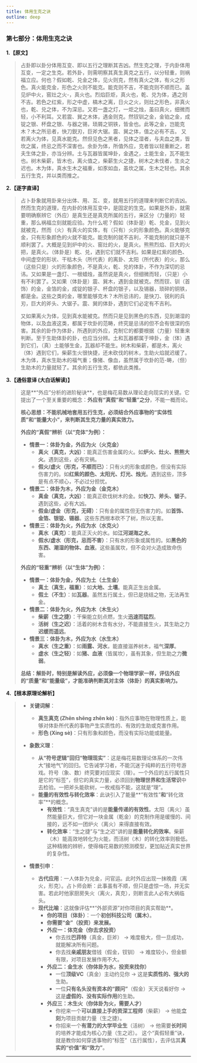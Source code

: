 ```yaml
---
title: 体用生克之诀
outline: deep
---
```

  
### **第七部分：体用生克之诀**

**1.【原文】**
> 占卦即以卦分体用互变、即以五行之理断其吉凶。然生克之理，于内卦体用互变，一定之生克。若外卦，则需明察其真生真克之五行，以分轻重，则祸福立应。何也？假如乾、兑金之体，见火则克，然有真火之体，有火之形色。真火能克金，形色之火则不能克。能克则不吉，不能克则不顺而已。盖见炉中火，窑灶之火-，真火也。烈焰巨炬，真火也，乾、兑为体，遇之则不吉。若色之红紫，形之中虚，槁木之离，日火之火，则灶之形色，非真火也，乾、兑之体，不为深忌。又若一盏之灯，一炬之烛，虽曰真火，细微而轻，小不利耳。又若震、巽之木体，遇金则克。然钗钏之金，金铂之金，成锭之银、杯盘之银、与器之锡，琐屑之铜铁，皆金也。此等之金，岂能克木？木之所忌者，快刀鋭刃，巨斧大锯。震、巽之体，值之必有不吉。
> 又若离火为体，见真水能克。然但见色之黑者，见体之湿者，与夫血之类，皆坎之属，终忌之而不深害也。余卦为体，所值外应，克者皆以轻重断之，若夫生体之卦，亦当分辨。土与瓦器皆属坤卦，金遇之，土能生金，瓦不能生也。树木柴薪，皆木也，离火值之，柴薪生火之捷，树木之未伐者，生炎之迟也。木为体，真水生木之福重，如豕如血，虽坎之属，生木之轻也。其余五行生克，并以类而推之。

**2.【逐字直译】**
> 占卜卦象就用卦来分出体、用、互、变，就用五行的道理来判断它的吉凶。然而生克的道理，在内卦的体用互变中，是固定的生克。如果是外卦，就需要明确察辨它（外应）是真生还是真克所属的五行，来区分（力量的）轻重，那么祸福立刻就能应验。为什么呢？假如（体卦是）乾、兑金，见到火就被克，然而（火）有真火的实体，有（只有）火的形象颜色。真火能够克金，只有形象颜色的火就不能克。能克制的就不吉利，不能克制的就只是不顺利罢了。大概是见到炉中的火、窑灶的火，是真火。熊熊烈焰、巨大的火把，是真火。（体卦是）乾、兑，遇到它们就不吉利。如果是红紫的颜色、中间虚空的形状、干枯木头（所代表）的离卦、太阳（所代表）的火，那么（这些只是）火的形象颜色，不是真火，乾、兑的体卦，不作为深切的忌讳。又如果是一盏灯、一根蜡烛，虽然说是真火，但细微而轻，（只是）小有不利罢了。又如果（体卦是）震、巽木，遇到金就被克。然而钗、钏（首饰）的金，金箔的金，成锭的银子、杯盘的银子，以及锡器，琐碎的铜铁，都是金。这些之类的金，哪里能够克木？木所忌讳的，是快刀、锐利的兵刃，巨大的斧头、大锯子。震、巽的体卦，遇到它们必定有不吉利。
> 
> 又如果离火为体，见到真水能被克。然而只是见到黑色的东西，见到潮湿的物体，以及血液这类，都属于坎卦的范畴，终究是忌讳的但不会有很深的伤害。其余的卦作为体卦，所遇到的外应，克制它的都要根据（力量）轻重来判断。至于生助体卦的卦，也应当分辨。土和瓦器都属于坤卦，金（体）遇到它们，（真）土能够生金，瓦器却不能生。树木和柴薪，都是木，离火（体）遇到它们，柴薪生火很快捷，还未砍伐的树木，生助火焰就迟缓了。木为体，真水生助木的福气重；像猪、像血，虽然属于坎卦的范-畴，（但）生助木的力量就轻了。其余的五行生克，都依此类推。

**3.【通俗意译 (大白话解读)】**
> 这是**“外应”分析的进阶秘诀**，也是梅花易数从理论走向现实的关键。它提出了一个至关重要的概念：**外应有“真假”和“轻重”之分**，不能一概而论。
> 
> **核心思想：不能机械地套用五行生克，必须结合外应事物的“实体性质”和“能量大小”，来判断其生克力量的真实效力。**
> 
> **外应的“真假”辨析（以“克体”为例）：**
> 
> *   **情景一：体卦为金，外应为火（火克金）**
>     *   **真火（真克，大凶）**：能真正伤害金属的火。如**炉火、灶火、熊熊大火**。遇到这些，必有灾祸。
>     *   **假火/虚火（形克，不顺而已）**：只有火的形象或颜色，但没有实际伤害力的。如**红紫的颜色、太阳光、灯光、烛光**。遇到这些，顶多是有点不顺心，不必过分担忧。
> *   **情景二：体卦为木，外应为金（金克木）**
>     *   **真金（真克，大凶）**：能真正砍伐树木的金。如**快刀、斧头、锯子**。遇到这些，必有大凶。
>     *   **假金/虚金（形克，无碍）**：只有金的属性但无伤害力的。如**首饰、金箔、银锭、锡器**。这些东西根本砍不了树，所以无害。
> *   **情景三：体卦为火，外应为水（水克火）**
>     *   **真水（真克）**：能真正灭火的水。如**江河湖海之水**。
>     *   **假水/虚水（形克，忌而不害）**：只有水的形象或属性的。如**黑色的东西、潮湿的物体、血液**。这些虽属坎，但不会对火造成致命伤害。
> 
> **外应的“轻重”辨析（以“生体”为例）：**
> 
> *   **情景一：体卦为金，外应为土（土生金）**
>     *   **真土（真生，福重）**：如**大地、土壤**。能真正生出金属。
>     *   **假土（不生）**：如**瓦器**。虽然五行属土，但已是烧结之物，无法再生金。
> *   **情景二：体卦为火，外应为木（木生火）**
>     *   **柴薪（生之捷）**：干柴能立刻点燃，生火**迅速而猛烈**。
>     *   **活树（生之迟）**：活着的树木含有水分，不能直接生火，其生助之力**迟缓而遥远**。
> *   **情景三：体卦为木，外应为水（水生木）**
>     *   **真水（生之重）**：如**雨露、河水**，能直接滋养树木，福气**深厚**。
>     *   **虚水（生之轻）**：如**猪、血液**（皆属坎），虽有其象，但生助之力**微弱**。
> 
> **总结：解卦时，特别是解读外应，必须像一个物理学家一样，评估外应的“质量”和“能量级”，才能准确判断其对主体（体卦）的真实影响力。**

**4.【根本原理论解析】**
> *   **关键词解**：
>     *   **真生真克 (Zhēn shēng zhēn kè)**：指外应事物在物理性质上，能够对体卦所代表的事物产生实质性的、有效的生助或克害作用。
>     *   **形色 (Xíng sè)**：只有形象和颜色，而没有实际功能或能量。
> 
> *   **象数义理**：
>     *   **从“符号逻辑”回归“物理现实”**：这是梅花易数理论体系的一次伟大“接地气”的回归。它告诫学习者，不能沉迷于纯粹的五行符号游戏。符号（象、数）终究要对应现实（理）。一个外应的五行属性只是它的“标签”，但它的真实力量，必须回到**物理世界和生活常识**中去检验。一把斧头能砍树，一枚戒指不能，这就是“理”。
>     *   **能量的有效性与转化效率**：此诀引入了能量**“有效性”**和**“转化效率”**的概念。
>         *   **有效性**：“真生真克”讲的是**能量传递的有效性**。太阳（离火）虽然能量巨大，但它对一块金属（乾金）的克制作用是缓慢的、间接的，远不如一团炉火（离火）来得直接有效。
>         *   **转化效率**：“生之捷”与“生之迟”讲的是**能量转化的效率**。柴薪（木）能高效地转化为火能，而活树（木）的转化效率则极低。
>         这种精微的辨析，使得梅花易数的预测模型，更加贴近真实世界的复杂性。
> 
> *   **情景引申**：
>     *   **古代应用**：一人体卦为兑金，问官运。此时外应出现一抹晚霞（离火，形克）。占卜师会断：此事虽有不顺，但只是虚惊一场，并无实害。若此时他家厨房失火（离火，真克），则断言此人必有大祸临头。
>     *   **现代比喻**：这就像评估**“外部资源”对你项目的真实帮助**。
>         *   **你的项目（体卦）**：一个**初创科技公司（属木）**。
>         *   **你需要“金”（投资）来发展。**
>         *   **外应一：体克金（你去求投资）**
>             *   你去找**巴菲特**（真金，巨斧） -> 难度极大，但一旦成功，就能解决所有问题。
>             *   你去找**亲戚朋友**借钱（假金，钗钏） -> 难度较小，但金额有限，对项目发展作用不大。
>         *   **外应二：金生水（你体卦为水，投资来找你）**
>             *   一位**顶级VC**（真金）主动约见你 -> 这是**实质性的、强大的**生助。
>             *   一位**只有名头没有资本的“顾问”**（假金）天天说看好你 -> 这是**虚假的、没有实际作用**的生助。
>         *   **外应三：木生火（你体卦为火，需要人才）**
>             *   你挖来一个**可以直接上手的资深工程师**（柴薪） -> 他能**立刻**为项目贡献力量（生之捷）。
>             *   你招来一个**有潜力的大学毕业生**（活树） -> 他需要**长时间**的培养才能成为核心力量（生之迟）。
>             这个“真假轻重”诀，就是教你如何穿透事物的“标签”（五行属性），去评估其**真实的“价值”和“效力”**。

---
